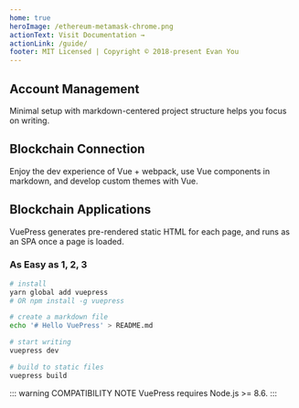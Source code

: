 ```yaml
---
home: true
heroImage: /ethereum-metamask-chrome.png
actionText: Visit Documentation →
actionLink: /guide/
footer: MIT Licensed | Copyright © 2018-present Evan You
---
```


<!-- <div style="text-align: center">
  <Bit/>
</div> -->

<div class="features">
  <div class="feature">
    <h2>Account Management</h2>
    <p>Minimal setup with markdown-centered project structure helps you focus on writing.</p>
  </div>
  <div class="feature">
    <h2>Blockchain Connection</h2>
    <p>Enjoy the dev experience of Vue + webpack, use Vue components in markdown, and develop custom themes with Vue.</p>
  </div>
  <div class="feature">
    <h2>Blockchain Applications</h2>
    <p>VuePress generates pre-rendered static HTML for each page, and runs as an SPA once a page is loaded.</p>
  </div>
</div>

### As Easy as 1, 2, 3

``` bash
# install
yarn global add vuepress
# OR npm install -g vuepress

# create a markdown file
echo '# Hello VuePress' > README.md

# start writing
vuepress dev

# build to static files
vuepress build
```

::: warning COMPATIBILITY NOTE
VuePress requires Node.js >= 8.6.
:::
